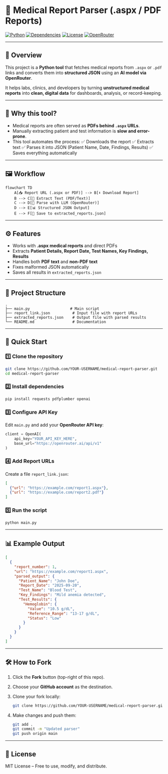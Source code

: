 
# 🧾 Medical Report Parser (.aspx / PDF Reports)

[![Python](https://img.shields.io/badge/Python-3.9%2B-blue?logo=python)](https://www.python.org/)
[![Dependencies](https://img.shields.io/badge/requirements-pdfplumber%2C%20requests%2C%20openai-green)](https://pypi.org/)
[![License](https://img.shields.io/badge/License-MIT-yellow.svg)](LICENSE)
[![OpenRouter](https://img.shields.io/badge/LLM-OpenRouter-red?logo=openai)](https://openrouter.ai)

---

## 📌 Overview

This project is a **Python tool** that fetches medical reports from `.aspx` or `.pdf` links and converts them into **structured JSON** using an **AI model via OpenRouter**.

It helps labs, clinics, and developers by turning **unstructured medical reports** into **clean, digital data** for dashboards, analysis, or record-keeping.

---

## 🎯 Why this tool?

* Medical reports are often served as **PDFs behind `.aspx` URLs**.
* Manually extracting patient and test information is **slow and error-prone**.
* This tool automates the process:
  ✅ Downloads the report
  ✅ Extracts text
  ✅ Parses it into JSON (Patient Name, Date, Findings, Results)
  ✅ Saves everything automatically

---

## 🖼️ Workflow

```mermaid
flowchart TD
    A[📥 Report URL (.aspx or PDF)] --> B[⬇️ Download Report]
    B --> C[📄 Extract Text (PDF/Text)]
    C --> D[🤖 Parse with LLM (OpenRouter)]
    D --> E[📊 Structured JSON Output]
    E --> F[💾 Save to extracted_reports.json]
```

---

## ⚙️ Features

* Works with **.aspx medical reports** and direct PDFs
* Extracts **Patient Details, Report Date, Test Names, Key Findings, Results**
* Handles both **PDF text** and **non-PDF text**
* Fixes malformed JSON automatically
* Saves all results in `extracted_reports.json`

---

## 📂 Project Structure

```
.
├── main.py                  # Main script
├── report_link.json          # Input file with report URLs
├── extracted_reports.json    # Output file with parsed results
└── README.md                 # Documentation
```

---

## 🚀 Quick Start

### 1️⃣ Clone the repository

```bash
git clone https://github.com/YOUR-USERNAME/medical-report-parser.git
cd medical-report-parser
```

### 2️⃣ Install dependencies

```bash
pip install requests pdfplumber openai
```

### 3️⃣ Configure API Key

Edit `main.py` and add your **OpenRouter API key**:

```python
client = OpenAI(
    api_key="YOUR_API_KEY_HERE",
    base_url="https://openrouter.ai/api/v1"
)
```

### 4️⃣ Add Report URLs

Create a file `report_link.json`:

```json
[
  {"url": "https://example.com/report1.aspx"},
  {"url": "https://example.com/report2.pdf"}
]
```

### 5️⃣ Run the script

```bash
python main.py
```

---

## 📊 Example Output

```json
[
  {
    "report_number": 1,
    "url": "https://example.com/report1.aspx",
    "parsed_output": {
      "Patient_Name": "John Doe",
      "Report_Date": "2025-09-20",
      "Test_Name": "Blood Test",
      "Key_Findings": "Mild anemia detected",
      "Test_Results": {
        "Hemoglobin": {
          "Value": "10.5 g/dL",
          "Reference_Range": "13-17 g/dL",
          "Status": "Low"
        }
      }
    }
  }
]
```

---

## 🛠️ How to Fork

1. Click the **Fork** button (top-right of this repo).
2. Choose your **GitHub account** as the destination.
3. Clone your fork locally:

   ```bash
   git clone https://github.com/YOUR-USERNAME/medical-report-parser.git
   ```
4. Make changes and push them:

   ```bash
   git add .
   git commit -m "Updated parser"
   git push origin main
   ```

---

## 📜 License

MIT License – Free to use, modify, and distribute.

